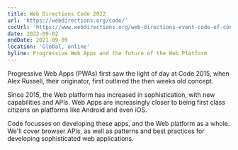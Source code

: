 ```yaml
---
title: Web Directions Code 2022
url: 'https://webdirections.org/code/'
cocUrl: 'https://www.webdirections.org/web-directions-event-code-of-conduct/'
date: 2022-09-02
endDate: 2021-09-09
location: 'Global, online'
byline: Progressive Web Apps and the future of the Web Platform
---
```

Progressive Web Apps (PWAs) first saw the light of day at Code 2015, when Alex Russell, their originator, first outlined the then weeks old concept.

Since 2015, the Web platform has increased in sophistication, with new capabilities and APIs. Web Apps are increasingly closer to being first class citizens on platforms like Android and even iOS.

Code focusses on developing these apps, and the Web platform as a whole. We'll cover browser APIs, as well as patterns and best practices for developing sophisticated web applications.
